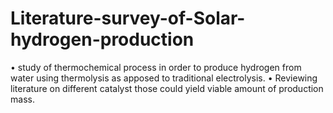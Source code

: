 # Literature-survey-of-Solar-hydrogen-production
• study of thermochemical process in order to produce hydrogen from water using thermolysis as apposed to traditional electrolysis. • Reviewing literature on different catalyst those could yield viable amount of production mass.
